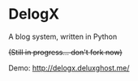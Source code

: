 # DelogX
A blog system, written in Python

~~(Still in progress... don't fork now)~~

Demo: <http://delogx.deluxghost.me/>
